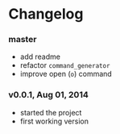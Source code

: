 # Changelog

### master
- add readme
- refactor `command_generator`
- improve open (`o`) command

### v0.0.1, Aug 01, 2014
- started the project
- first working version
